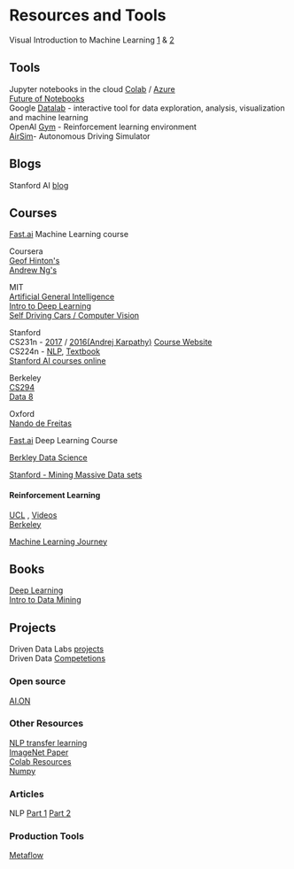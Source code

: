 # Resources and Tools

Visual Introduction to Machine Learning [1](http://www.r2d3.us/visual-intro-to-machine-learning-part-1/) & [2](http://www.r2d3.us/visual-intro-to-machine-learning-part-2)

## Tools
Jupyter notebooks in the cloud [Colab](colab.research.google.com) / [Azure](https://notebooks.azure.com) \
[Future of Notebooks](http://willcrichton.net/notes/lessons-from-jupytercon/) \
Google [Datalab](https://cloud.google.com/datalab/) - interactive tool for data exploration, analysis, visualization and machine learning \
OpenAI [Gym](http://gym.openai.com) - Reinforcement learning environment \
[AirSim](https://github.com/Microsoft/AutonomousDrivingCookbook/tree/master/AirSimE2EDeepLearning)- Autonomous Driving Simulator

## Blogs
Stanford AI [blog](http://ai.stanford.edu/blog/)

## Courses

[Fast.ai](http://course18.fast.ai/ml) Machine Learning course

Coursera \
[Geof Hinton's](https://www.coursera.org/learn/neural-networks) \
[Andrew Ng's](https://www.coursera.org/learn/machine-learning/)

MIT \
[Artificial General Intelligence](https://agi.mit.edu/) \
[Intro to Deep Learning](http://introtodeeplearning.com/) \
[Self Driving Cars / Computer Vision](https://selfdrivingcars.mit.edu/)

Stanford \
CS231n - [2017](https://www.youtube.com/playlist?list=PL3FW7Lu3i5JvHM8ljYj-zLfQRF3EO8sYv) / [2016(Andrej Karpathy)](https://www.youtube.com/watch?v=NfnWJUyUJYU&list=PLkt2uSq6rBVctENoVBg1TpCC7OQi31AlC) [Course Website](http://cs231n.github.io/) \
CS224n - [NLP](https://web.stanford.edu/~jurafsky/slp3), [Textbook](https://web.stanford.edu/~jurafsky/slp3/) \
[Stanford AI courses online](https://ai.stanford.edu/courses/)

Berkeley \
[CS294](http://rail.eecs.berkeley.edu/deeprlcourse/) \
[Data 8](http://data8.org/)

Oxford \
[Nando de Freitas](https://www.cs.ox.ac.uk/people/nando.defreitas/machinelearning/)

[Fast.ai](http://course.fast.ai/index.html) Deep Learning Course

[Berkley Data Science](https://www.textbook.ds100.org)  

[Stanford - Mining Massive Data sets](http://web.stanford.edu/class/cs246/)  
#### Reinforcement Learning
[UCL](http://www0.cs.ucl.ac.uk/staff/D.Silver/web/Teaching.html) , [Videos](https://www.youtube.com/watch?v=2pWv7GOvuf0) \
[Berkeley](https://www.youtube.com/watch?v=qaMdN6LS9rA&list=PLAdk-EyP1ND8MqJEJnSvaoUShrAWYe51U)

[Machine Learning Journey](https://github.com/vgutta/ML/tree/master/Machine%20Learning%20Journey)

## Books
[Deep Learning](http://www.deeplearningbook.org/) \
[Intro to Data Mining](https://www-users.cs.umn.edu/~kumar001/dmbook/index.php)


## Projects
Driven Data Labs [projects](http://drivendata.co/projects.html) \
Driven Data [Competetions](https://www.drivendata.org/competitions)

### Open source
[AI.ON](https://ai-on.org/)

### Other Resources
[NLP transfer learning](http://nlp.fast.ai) \
[ImageNet Paper](http://papers.nips.cc/paper/4824-imagenet-classification-with-deep-convolutional-neural-networks.pdf) \
[Colab Resources](https://medium.com/deep-learning-turkey/google-colab-free-gpu-tutorial-e113627b9f5d) \
[Numpy](http://cs231n.github.io/python-numpy-tutorial/)

### Articles
NLP [Part 1](https://medium.com/@ageitgey/natural-language-processing-is-fun-9a0bff37854e) [Part 2](https://medium.com/@ageitgey/text-classification-is-your-new-secret-weapon-7ca4fad15788)

### Production Tools
[Metaflow](https://docs.metaflow.org/introduction/what-is-metaflow)

